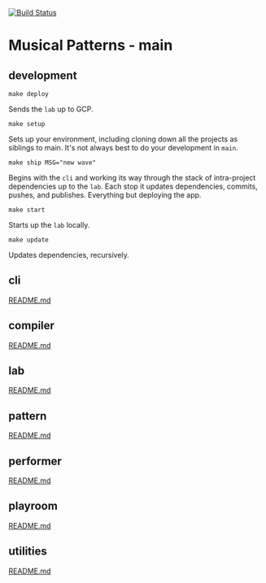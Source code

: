 [![Build Status](https://travis-ci.com/MusicalPatterns/main.svg?branch=master)](https://travis-ci.com/MusicalPatterns/main)

# Musical Patterns - main

## development

`make deploy`

Sends the `lab` up to GCP.

`make setup`

Sets up your environment, including cloning down all the projects as siblings to main.
It's not always best to do your development in `main`.

`make ship MSG="new wave"`

Begins with the `cli` and working its way through the stack of intra-project dependencies up to the `lab`.
Each stop it updates dependencies, commits, pushes, and publishes. Everything but deploying the app.

`make start`

Starts up the `lab` locally.

`make update`

Updates dependencies, recursively.

## cli

[README.md](https://github.com/MusicalPatterns/cli/blob/master/README.md)

## compiler

[README.md](https://github.com/MusicalPatterns/compiler/blob/master/README.md)

## lab

[README.md](https://github.com/MusicalPatterns/lab/blob/master/README.md)

## pattern

[README.md](https://github.com/MusicalPatterns/pattern/blob/master/README.md)

## performer

[README.md](https://github.com/MusicalPatterns/performer/blob/master/README.md)

## playroom

[README.md](https://github.com/MusicalPatterns/playroom/blob/master/README.md)

## utilities

[README.md](https://github.com/MusicalPatterns/utilities/blob/master/README.md)
